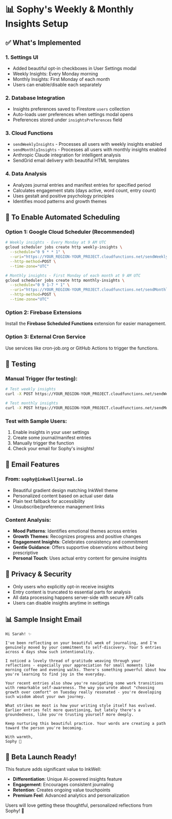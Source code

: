 # 📊 Sophy's Weekly & Monthly Insights Setup

## ✅ What's Implemented

### 1. **Settings UI**
- Added beautiful opt-in checkboxes in User Settings modal
- Weekly Insights: Every Monday morning
- Monthly Insights: First Monday of each month
- Users can enable/disable each separately

### 2. **Database Integration**  
- Insights preferences saved to Firestore `users` collection
- Auto-loads user preferences when settings modal opens
- Preferences stored under `insightsPreferences` field

### 3. **Cloud Functions**
- `sendWeeklyInsights` - Processes all users with weekly insights enabled
- `sendMonthlyInsights` - Processes all users with monthly insights enabled  
- Anthropic Claude integration for intelligent analysis
- SendGrid email delivery with beautiful HTML templates

### 4. **Data Analysis**
- Analyzes journal entries and manifest entries for specified period
- Calculates engagement stats (days active, word count, entry count)
- Uses gestalt and positive psychology principles
- Identifies mood patterns and growth themes

## 🚀 To Enable Automated Scheduling

### Option 1: Google Cloud Scheduler (Recommended)
```bash
# Weekly insights - Every Monday at 9 AM UTC  
gcloud scheduler jobs create http weekly-insights \
  --schedule="0 9 * * 1" \
  --uri="https://YOUR_REGION-YOUR_PROJECT.cloudfunctions.net/sendWeeklyInsights" \
  --http-method=POST \
  --time-zone="UTC"

# Monthly insights - First Monday of each month at 9 AM UTC
gcloud scheduler jobs create http monthly-insights \
  --schedule="0 9 1-7 * 1" \
  --uri="https://YOUR_REGION-YOUR_PROJECT.cloudfunctions.net/sendMonthlyInsights" \
  --http-method=POST \
  --time-zone="UTC"
```

### Option 2: Firebase Extensions
Install the **Firebase Scheduled Functions** extension for easier management.

### Option 3: External Cron Service
Use services like cron-job.org or GitHub Actions to trigger the functions.

## 🧪 Testing

### Manual Trigger (for testing):
```bash
# Test weekly insights
curl -X POST https://YOUR_REGION-YOUR_PROJECT.cloudfunctions.net/sendWeeklyInsights

# Test monthly insights  
curl -X POST https://YOUR_REGION-YOUR_PROJECT.cloudfunctions.net/sendMonthlyInsights
```

### Test with Sample Users:
1. Enable insights in your user settings
2. Create some journal/manifest entries
3. Manually trigger the function
4. Check your email for Sophy's insights!

## 📧 Email Features

### From: `sophy@inkwelljournal.io`
- Beautiful gradient design matching InkWell theme
- Personalized content based on actual user data
- Plain text fallback for accessibility
- Unsubscribe/preference management links

### Content Analysis:
- **Mood Patterns**: Identifies emotional themes across entries
- **Growth Themes**: Recognizes progress and positive changes  
- **Engagement Insights**: Celebrates consistency and commitment
- **Gentle Guidance**: Offers supportive observations without being prescriptive
- **Personal Touch**: Uses actual entry content for genuine insights

## 🔐 Privacy & Security

- Only users who explicitly opt-in receive insights
- Entry content is truncated to essential parts for analysis
- All data processing happens server-side with secure API calls
- Users can disable insights anytime in settings

## 📊 Sample Insight Email

```
Hi Sarah! ✨

I've been reflecting on your beautiful week of journaling, and I'm genuinely moved by your commitment to self-discovery. Your 5 entries across 4 days show such intentionality.

I noticed a lovely thread of gratitude weaving through your reflections - especially your appreciation for small moments like morning coffee and evening walks. There's something powerful about how you're learning to find joy in the everyday.

Your recent entries also show you're navigating some work transitions with remarkable self-awareness. The way you wrote about "choosing growth over comfort" on Tuesday really resonated - you're developing such wisdom about your own journey.

What strikes me most is how your writing style itself has evolved. Earlier entries felt more questioning, but lately there's a groundedness, like you're trusting yourself more deeply.

Keep nurturing this beautiful practice. Your words are creating a path toward the person you're becoming.

With warmth,
Sophy 💙
```

## 🎯 Beta Launch Ready!

This feature adds significant value to InkWell:
- **Differentiation**: Unique AI-powered insights feature
- **Engagement**: Encourages consistent journaling
- **Retention**: Creates ongoing value touchpoints  
- **Premium Feel**: Advanced analytics and personalization

Users will love getting these thoughtful, personalized reflections from Sophy! 🌟
